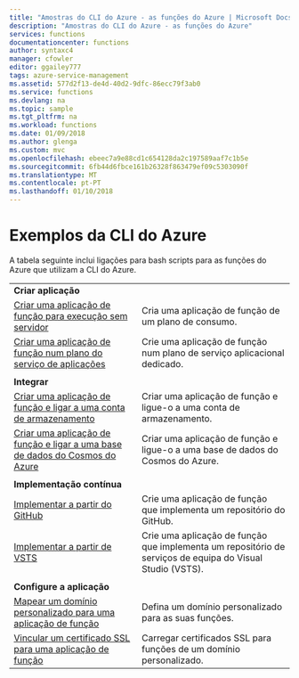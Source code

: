 ```yaml
---
title: "Amostras do CLI do Azure - as funções do Azure | Microsoft Docs"
description: "Amostras do CLI do Azure - as funções do Azure"
services: functions
documentationcenter: functions
author: syntaxc4
manager: cfowler
editor: ggailey777
tags: azure-service-management
ms.assetid: 577d2f13-de4d-40d2-9dfc-86ecc79f3ab0
ms.service: functions
ms.devlang: na
ms.topic: sample
ms.tgt_pltfrm: na
ms.workload: functions
ms.date: 01/09/2018
ms.author: glenga
ms.custom: mvc
ms.openlocfilehash: ebeec7a9e88cd1c654128da2c197589aaf7c1b5e
ms.sourcegitcommit: 6fb44d6fbce161b26328f863479ef09c5303090f
ms.translationtype: MT
ms.contentlocale: pt-PT
ms.lasthandoff: 01/10/2018
---
```

# <a name="azure-cli-samples"></a>Exemplos da CLI do Azure

A tabela seguinte inclui ligações para bash scripts para as funções do Azure que utilizam a CLI do Azure.

| | |
|-|-|
|**Criar aplicação**||
| [Criar uma aplicação de função para execução sem servidor](scripts/functions-cli-create-serverless.md) | Cria uma aplicação de função de um plano de consumo.  |
| [Criar uma aplicação de função num plano do serviço de aplicações](scripts/functions-cli-create-app-service-plan.md) | Crie uma aplicação de função num plano de serviço aplicacional dedicado. |
| | |
|**Integrar**||
| [Criar uma aplicação de função e ligar a uma conta de armazenamento](scripts/functions-cli-create-function-app-connect-to-storage-account.md) | Criar uma aplicação de função e ligue-o a uma conta de armazenamento. |
| [Criar uma aplicação de função e ligar a uma base de dados do Cosmos do Azure](scripts/functions-cli-create-function-app-connect-to-cosmos-db.md) | Criar uma aplicação de função e ligue-o a uma base de dados do Cosmos do Azure. |
| | |
|**Implementação contínua**||
| [Implementar a partir do GitHub](scripts/functions-cli-create-function-app-github-continuous.md) | Crie uma aplicação de função que implementa um repositório do GitHub.  |
| [Implementar a partir de VSTS](scripts/functions-cli-create-function-app-vsts-continuous.md) | Crie uma aplicação de função que implementa um repositório de serviços de equipa do Visual Studio (VSTS).  |
| | |
|**Configure a aplicação**||
| [Mapear um domínio personalizado para uma aplicação de função](scripts/functions-cli-configure-custom-domain.md) | Defina um domínio personalizado para as suas funções.  |
| [Vincular um certificado SSL para uma aplicação de função](scripts/functions-cli-configure-ssl-certificate.md)  |  Carregar certificados SSL para funções de um domínio personalizado. |

<!---

|**Scale app**||

|**Connect app to resources**||
-->
